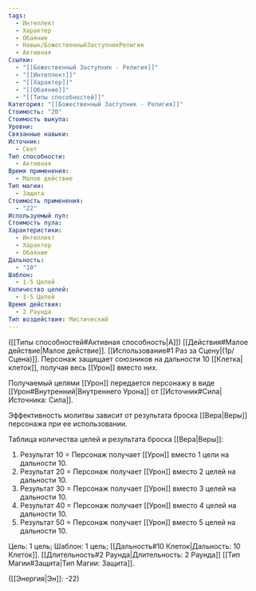 ```yaml
---
tags:
  - Интеллект
  - Характер
  - Обаяние
  - Навык/БожественныйЗаступникРелигия
  - Активная
Ссылки:
  - "[[Божественный Заступник - Религия]]"
  - "[[Интеллект]]"
  - "[[Характер]]"
  - "[[Обаяние]]"
  - "[[Типы способностей]]"
Категория: "[[Божественный Заступник - Религия]]"
Стоимость: "20"
Стоимость выкупа: 
Уровни: 
Связанные навыки: 
Источник:
  - Свет
Тип способности:
  - Активная
Время применения:
  - Малое действие
Тип магии:
  - Защита
Стоимость применения:
  - "22"
Используемый пул: 
Стоимость пула: 
Характеристики:
  - Интеллект
  - Характер
  - Обаяние
Дальность:
  - "10"
Шаблон:
  - 1-5 Целей
Количество целей:
  - 1-5 Целей
Время действия:
  - 2 Раунда
Тип воздействия: Мистический
---
```

([[Типы способностей#Активная способность|А]]) [[Действия#Малое действие|Малое действие]]. [[Использование#1 Раз за Сцену|(1р/Сцена)]]. Персонаж защищает союзников на дальности 10 [[Клетка|клеток]], получая весь [[Урон]] вместо них.  

Получаемый целями [[Урон]] передается персонажу в виде [[Урон#Внутренний|Внутреннего Урона]] от [[Источник#Сила|Источника: Сила]].

Эффективность молитвы зависит от результата броска [[Вера|Веры]] персонажа при ее использовании. 

Таблица количества целей и результата броска [[Вера|Веры]]:

1. Результат 10 = Персонаж получает [[Урон]] вместо 1 цели на дальности 10.
2. Результат 20 = Персонаж получает [[Урон]] вместо 2 целей на дальности 10.
3. Результат 30 = Персонаж получает [[Урон]] вместо 3 целей на дальности 10.
4. Результат 40 = Персонаж получает [[Урон]] вместо 4 целей на дальности 10. 
5. Результат 50 = Персонаж получает [[Урон]] вместо 5 целей на дальности 10. 

Цель: 1 цель; Шаблон: 1 цель; [[Дальность#10 Клеток|Дальность: 10 Клеток]]. [[Длительность#2 Раунда|Длительность: 2 Раунда]] [[Тип Магии#Защита|Тип Магии: Защита]].

([[Энергия|Эн]]: -22)